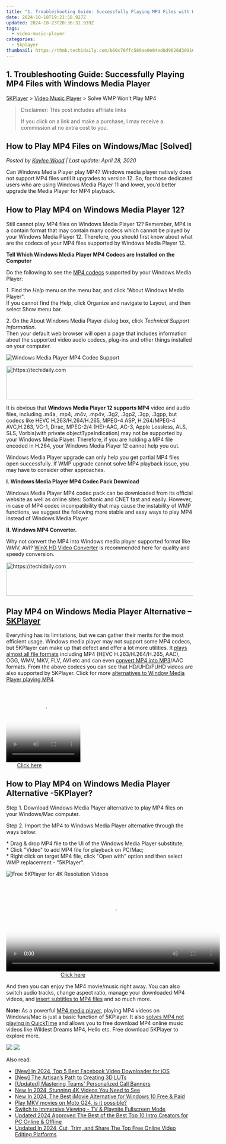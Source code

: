 ```yaml
---
title: "1. Troubleshooting Guide: Successfully Playing MP4 Files with Windows Media Player"
date: 2024-10-18T19:21:58.927Z
updated: 2024-10-23T20:36:31.939Z
tags:
  - video-music-player
categories:
  - 5kplayer
thumbnail: https://thmb.techidaily.com/b60c76ffc589ae0e04ed8d9626d309109b105480cf9bd2a5898ac2cac1fa41f0.jpg
---
```


## 1. Troubleshooting Guide: Successfully Playing MP4 Files with Windows Media Player

[5KPlayer](https://tools.techidaily.com/5kplayer/products/) \> [Video Music Player](https://tools.techidaily.com/5kplayer/video-music-player/) \> Solve WMP Won't Play MP4

>  Disclaimer: This post includes affiliate links
>
>  If you click on a link and make a purchase, I may receive a commission at no extra cost to you.
>

## How to Play MP4 Files on Windows/Mac \[Solved\]

 _Posted by [Kaylee Wood](https://www.quora.com/profile/Amanda-Hu-21) | Last update: April 28, 2020_

Can Windows Media Player play MP4? Windows media player natively does not support MP4 files until it upgrades to version 12\. So, for those dedicated users who are using Windows Media Player 11 and lower, you’d better upgrade the Media Player for MP4 playback.

## How to Play MP4 on Windows Media Player 12?

Still cannot play MP4 files on Windows Media Player 12? Remember, MP4 is a contain format that may contain many codecs which cannot be played by your Windows Media Player 12\. Therefore, you should first know about what are the codecs of your MP4 files supported by Windows Media Player 12.

**Tell Which Windows Media Player MP4 Codecs are Installed on the Computer**

Do the following to see the [MP4 codecs](https://tools.techidaily.com/5kplayer/video-music-player/) supported by your Windows Media Player:

1\. Find the _Help_ menu on the menu bar, and click "About Windows Media Player".  
If you cannot find the Help, click Organize and navigate to Layout, and then select Show menu bar.

2\. On the About Windows Media Player dialog box, click _Technical Support Information_.  
Then your default web browser will open a page that includes information about the supported video audio codecs, plug-ins and other things installed on your computer. 

![Windows Media Player MP4 Codec Support](https://www.5kplayer.com/video-music-player/img/5kp-play-mp4-wmp-zjy-001.jpg) 

<!-- affiliate ads begin -->
<a href="https://appsumo.8odi.net/c/5597632/2123748/7443" target="_top" id="2123748">
  <img src="//a.impactradius-go.com/display-ad/7443-2123748" border="0" alt="https://techidaily.com" width="600" height="90"/>
</a>
<img height="0" width="0" src="https://appsumo.8odi.net/i/5597632/2123748/7443" style="position:absolute;visibility:hidden;" border="0" />
<!-- affiliate ads end -->

It is obvious that **Windows Media Player 12 supports MP4** video and audio files, including .m4a, .mp4, .m4v, .mp4v, .3g2, .3gp2, .3gp, .3gpp, but codecs like HEVC H.263/H.264/H.265, MPEG-4 ASP, H.264/MPEG-4 AVC,H.263, VC-1, Dirac, MPEG-2/4 (HE)-AAC, AC-3, Apple Lossless, ALS, SLS, Vorbis(with private objectTypeIndication) may not be supported by your Windows Media Player. Therefore, if you are holding a MP4 file encoded in H.264, your Windows Media Player 12 cannot help you out. 

Windows Media Player upgrade can only help you get partial MP4 files open successfully. If WMP upgrade cannot solve MP4 playback issue, you may have to consider other approaches. 

**I. Windows Media Player MP4 Codec Pack Download**

Windows Media Player MP4 codec pack can be downloaded from its official website as well as online sites: Softonic and CNET fast and easily. However, in case of MP4 codec incompatibility that may cause the instability of WMP functions, we suggest the following more stable and easy ways to play MP4 instead of Windows Media Player. 

**II. Windows MP4 Converter.** 

Why not convert the MP4 into Windows media player supported format like WMV, AVI? [WinX HD Video Converter](https://tools.techidaily.com/5kplayer/products/) is recommended here for quality and speedy conversion.

<!-- affiliate ads begin -->
<a href="https://appsumo.8odi.net/c/5597632/2130890/7443" target="_top" id="2130890">
  <img src="//a.impactradius-go.com/display-ad/7443-2130890" border="0" alt="https://techidaily.com" width="728" height="90"/>
</a>
<img height="0" width="0" src="https://appsumo.8odi.net/i/5597632/2130890/7443" style="position:absolute;visibility:hidden;" border="0" />
<!-- affiliate ads end -->

## Play MP4 on Windows Media Player Alternative –[5KPlayer](https://tools.techidaily.com/5kplayer/products/)

Everything has its limitations, but we can gather their merits for the most efficient usage. Windows media player may not support some MP4 codecs, but 5KPlayer can make up that defect and offer a lot more utilities. It [plays almost all file formats](https://tools.techidaily.com/5kplayer/video-music-player/) including MP4 (HEVC H.263/H.264/H.265, AAC), OGG, WMV, MKV, FLV, AVI etc and can even [convert MP4 into MP3](https://tools.techidaily.com/5kplayer/youtube-download/)/AAC formats. From the above codecs you can see that HD/UHD/FUHD videos are also supported by 5KPlayer. Click for more [alternatives to Window Media Player playing MP4](https://tools.techidaily.com/5kplayer/video-music-player/). 

<!-- affiliate ads begin -->
<span id="1374819">
					<video width="200" height="200" style="cursor:pointer"
           poster="//a.impactradius-go.com/display-clicktoplayimage/1374819.png"
           onclick="if(!this.playClicked){this.play();this.setAttribute('controls',true);this.playClicked=true;}">
	   <source src="//a.impactradius-go.com/display-ad/15852-1374819">
	   <img src="//a.impactradius-go.com/display-clicktoplayimage/1374819.png" style="border: none; height: 100%; width: 100%; object-fit: contain">
	</video>
	<div style="width:125px;text-align:center"><a href="javascript:window.open(decodeURIComponent('https%3A%2F%2Fthefitville.pxf.io%2Fc%2F5597632%2F1374819%2F15852'), '_blank');void(0);">Click here</a></div>
</span>
<img height="0" width="0" src="https://imp.pxf.io/i/5597632/1374819/15852" style="position:absolute;visibility:hidden;" border="0" />
<!-- affiliate ads end -->

##  How to Play MP4 on Windows Media Player Alternative -5KPlayer?

Step 1\. Download Windows Media Player alternative to play MP4 files on your Windows/Mac computer.

Step 2\. Import the MP4 to Windows Media Player alternative through the ways below:

\* Drag & drop MP4 file to the UI of the Windows Media Player substitute;  
 \* Click "Video" to add MP4 file for playback on PC/Mac;  
 \* Right click on target MP4 file, click "Open with" option and then select WMP replacement - "5KPlayer".

![Free 5KPlayer for 4K Resolution Videos](https://www.5kplayer.com/video-music-player/img/download-8k-movies.jpg) 

<!-- affiliate ads begin -->
<span id="1982462">
					<video width="576" height="240" style="cursor:pointer"
           poster="//a.impactradius-go.com/display-clicktoplayimage/1982462.png"
           onclick="if(!this.playClicked){this.play();this.setAttribute('controls',true);this.playClicked=true;}">
	   <source src="//a.impactradius-go.com/display-ad/22993-1982462">
	   <img src="//a.impactradius-go.com/display-clicktoplayimage/1982462.png" style="border: none; height: 100%; width: 100%; object-fit: contain">
	</video>
	<div style="width:360px;text-align:center"><a href="javascript:window.open(decodeURIComponent('https%3A%2F%2Fhomestyler.sjv.io%2Fc%2F5597632%2F1982462%2F22993'), '_blank');void(0);">Click here</a></div>
</span>
<img height="0" width="0" src="https://imp.pxf.io/i/5597632/1982462/22993" style="position:absolute;visibility:hidden;" border="0" />
<!-- affiliate ads end -->

And then you can enjoy the MP4 movie/music right away. You can also switch audio tracks, change aspect ratio, manage your downloaded MP4 videos, and [insert subtitles to MP4 files](https://tools.techidaily.com/5kplayer/video-music-player/) and so much more.

**Note:** As a powerful [MP4 media player](https://tools.techidaily.com/5kplayer/video-music-player/), playing MP4 videos on Windows/Mac is just a basic function of 5KPlayer. It also [solves MP4 not playing in QuickTime](https://tools.techidaily.com/5kplayer/video-music-player/) and allows you to free download MP4 online music videos like Wildest Dreams MP4, Hello etc. Free download 5KPlayer to explore more.

[![](https://www.5kplayer.com/video-music-player/../button/freedownwhitewin.png)](https://tools.techidaily.com/5kplayer/products/) [![](https://www.5kplayer.com/video-music-player/../button/freedownbackmac.png)](https://tools.techidaily.com/5kplayer/products/)

<ins class="adsbygoogle"
     style="display:block"
     data-ad-format="autorelaxed"
     data-ad-client="ca-pub-7571918770474297"
     data-ad-slot="1223367746"></ins>

<ins class="adsbygoogle"
     style="display:block"
     data-ad-client="ca-pub-7571918770474297"
     data-ad-slot="8358498916"
     data-ad-format="auto"
     data-full-width-responsive="true"></ins>

<span class="atpl-alsoreadstyle">Also read:</span>
<div><ul>
<li><a href="https://facebook-video-recording.techidaily.com/new-in-2024-top-5-best-facebook-video-downloader-for-ios/"><u>[New] In 2024, Top 5 Best Facebook Video Downloader for iOS</u></a></li>
<li><a href="https://some-approaches.techidaily.com/new-the-artisans-path-to-creating-3d-luts/"><u>[New] The Artisan’s Path to Creating 3D LUTs</u></a></li>
<li><a href="https://digital-screen-recording.techidaily.com/updated-mastering-teams-personalized-call-banners/"><u>[Updated] Mastering Teams' Personalized Call Banners</u></a></li>
<li><a href="https://video-ai-editor.techidaily.com/new-in-2024-stunning-4k-videos-you-need-to-see/"><u>New In 2024, Stunning 4K Videos You Need to See</u></a></li>
<li><a href="https://video-ai-editor.techidaily.com/new-in-2024-the-best-imovie-alternative-for-windows-10-free-and-paid/"><u>New In 2024, The Best iMovie Alternative for Windows 10 Free & Paid</u></a></li>
<li><a href="https://review-topics.techidaily.com/play-mkv-movies-on-moto-g24-is-it-possible-by-aiseesoft-video-converter-play-mkv-on-android/"><u>Play MKV movies on Moto G24, is it possible?</u></a></li>
<li><a href="https://games-able.techidaily.com/switch-to-immersive-viewing-tv-and-playnite-fullscreen-mode/"><u>Switch to Immersive Viewing - TV & Playnite Fullscreen Mode</u></a></li>
<li><a href="https://video-ai-editor.techidaily.com/updated-2024-approved-the-best-of-the-best-top-10-intro-creators-for-pc-online-and-offline/"><u>Updated 2024 Approved The Best of the Best Top 10 Intro Creators for PC Online & Offline</u></a></li>
<li><a href="https://video-ai-editor.techidaily.com/updated-in-2024-cut-trim-and-share-the-top-free-online-video-editing-platforms/"><u>Updated In 2024, Cut, Trim, and Share The Top Free Online Video Editing Platforms</u></a></li>
</ul></div>

